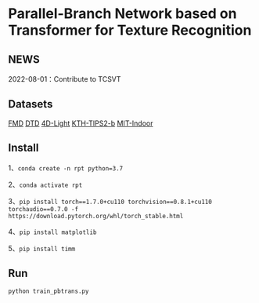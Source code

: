 # Parallel-Branch Network based on Transformer for Texture Recognition


## NEWS
2022-08-01：Contribute to TCSVT


## Datasets
[FMD](./datasets/FMD/README.md)  [DTD](./datasets/DTD/README.md)  [4D-Light](./datasets/4D-Light/README.md)  [KTH-TIPS2-b](./datasets/KTH-TIPS2-b/README.md) [MIT-Indoor](./datasets/MIT-Indoor/README.md)  




## Install
1、```conda create -n rpt python=3.7```

2、```conda activate rpt```

3、```pip install torch==1.7.0+cu110 torchvision==0.8.1+cu110 torchaudio==0.7.0 -f https://download.pytorch.org/whl/torch_stable.html```

4、```pip install matplotlib```

5、```pip install timm```



## Run
```python train_pbtrans.py ```
